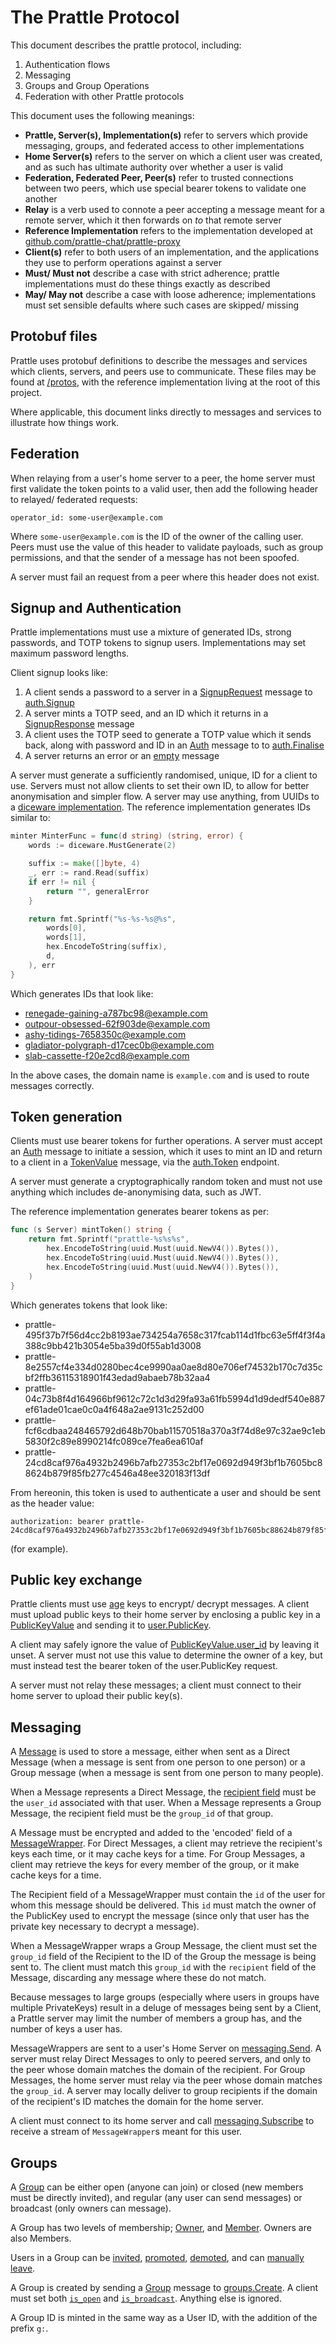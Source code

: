 # The Prattle Protocol

This document describes the prattle protocol, including:

1. Authentication flows
1. Messaging
1. Groups and Group Operations
1. Federation with other Prattle protocols

This document uses the following meanings:

* **Prattle, Server(s), Implementation(s)** refer to servers which provide messaging, groups, and federated access to other implementations
* **Home Server(s)** refers to the server on which a client user was created, and as such has ultimate authority over whether a user is valid
* **Federation, Federated Peer, Peer(s)** refer to trusted connections between two peers, which use special bearer tokens to validate one another
* **Relay** is a verb used to connote a peer accepting a message meant for a remote server, which it then forwards on *to* that remote server
* **Reference Implementation** refers to the implementation developed at [github.com/prattle-chat/prattle-proxy](github.com/prattle-chat/prattle-proxy)
* **Client(s)** refer to both users of an implementation, and the applications they use to perform operations against a server
* **Must/ Must not** describe a case with strict adherence; prattle implementations must do these things exactly as described
* **May/ May not** describe a case with loose adherence; implementations must set sensible defaults where such cases are skipped/ missing

## Protobuf files

Prattle uses protobuf definitions to describe the messages and services which clients, servers, and peers use to communicate. These files may be found at [/protos](/protos), with the reference implementation living at the root of this project.

Where applicable, this document links directly to messages and services to illustrate how things work.

## Federation

When relaying from a user's home server to a peer, the home server must first validate the token points to a valid user, then add the following header to relayed/ federated requests:

```
operator_id: some-user@example.com
```

Where `some-user@example.com` is the ID of the owner of the calling user. Peers must use the value of this header to validate payloads, such as group permissions, and that the sender of a message has not been spoofed.

A server must fail an request from a peer where this header does not exist.

## Signup and Authentication

Prattle implementations must use a mixture of generated IDs, strong passwords, and TOTP tokens to signup users. Implementations may set maximum password lengths.

Client signup looks like:

1. A client sends a password to a server in a [SignupRequest](https://github.com/prattle-chat/prattle-proxy/blob/main/protos/auth.proto#L26-L34) message to [auth.Signup](https://github.com/prattle-chat/prattle-proxy/blob/main/protos/auth.proto#L12-L13)
1. A server mints a TOTP seed, and an ID which it returns in a [SignupResponse](https://github.com/prattle-chat/prattle-proxy/blob/main/protos/auth.proto#L35-L41) message
1. A client uses the TOTP seed to generate a TOTP value which it sends back, along with password and ID in an  [Auth](https://github.com/prattle-chat/prattle-proxy/blob/main/protos/auth.proto#L43-L58) message to to [auth.Finalise](https://github.com/prattle-chat/prattle-proxy/blob/main/protos/auth.proto#L15-L19)
1. A server returns an error or an [empty](https://github.com/protocolbuffers/protobuf/blob/master/src/google/protobuf/empty.proto) message

A server must generate a sufficiently randomised, unique, ID for a client to use. Servers must not allow clients to set their own ID, to allow for better anonymisation and simpler flow. A server may use anything, from UUIDs to a [diceware implementation](https://en.wikipedia.org/wiki/Diceware). The reference implementation generates IDs similar to:

```go
minter MinterFunc = func(d string) (string, error) {
    words := diceware.MustGenerate(2)

    suffix := make([]byte, 4)
    _, err := rand.Read(suffix)
    if err != nil {
        return "", generalError
    }

    return fmt.Sprintf("%s-%s-%s@%s",
        words[0],
        words[1],
        hex.EncodeToString(suffix),
        d,
    ), err
}
```

Which generates IDs that look like:

* renegade-gaining-a787bc98@example.com
* outpour-obsessed-62f903de@example.com
* ashy-tidings-7658350c@example.com
* gladiator-polygraph-d17cec0b@example.com
* slab-cassette-f20e2cd8@example.com

In the above cases, the domain name is `example.com` and is used to route messages correctly.

## Token generation

Clients must use bearer tokens for further operations. A server must accept an [Auth](https://github.com/prattle-chat/prattle-proxy/blob/main/protos/auth.proto#L43-L58) message to initiate a session, which it uses to mint an ID and return to a client in a [TokenValue](https://github.com/prattle-chat/prattle-proxy/blob/main/protos/auth.proto#L60-L64) message, via the [auth.Token](https://github.com/prattle-chat/prattle-proxy/blob/main/protos/auth.proto#L21-L23) endpoint.

A server must generate a cryptographically random token and must not use anything which includes de-anonymising data, such as JWT.

The reference implementation generates bearer tokens as per:

```go
func (s Server) mintToken() string {
    return fmt.Sprintf("prattle-%s%s%s",
        hex.EncodeToString(uuid.Must(uuid.NewV4()).Bytes()),
        hex.EncodeToString(uuid.Must(uuid.NewV4()).Bytes()),
        hex.EncodeToString(uuid.Must(uuid.NewV4()).Bytes()),
    )
}
```

Which generates tokens that look like:

* prattle-495f37b7f56d4cc2b8193ae734254a7658c317fcab114d1fbc63e5ff4f3f4a388c9bb421b3054e5ba39d0f55ab1d3008
* prattle-8e2557cf4e334d0280bec4ce9990aa0ae8d80e706ef74532b170c7d35cbf2ffb36115318901f43edad9abaeb78b32aa4
* prattle-04c73b8f4d164966bf9612c72c1d3d29fa93a61fb5994d1d9dedf540e887ef61ade01cae0c0a4f648a2ae9131c252d00
* prattle-fcf6cdbaa248465792d648b70bab11570518a370a3f74d8e97c32ae9c1eb5830f2c89e8990214fc089ce7fea6ea610af
* prattle-24cd8caf976a4932b2496b7afb27353c2bf17e0692d949f3bf1b7605bc88624b879f85fb277c4546a48ee320183f13df

From hereonin, this token is used to authenticate a user and should be sent as the header value:

```
authorization: bearer prattle-24cd8caf976a4932b2496b7afb27353c2bf17e0692d949f3bf1b7605bc88624b879f85fb277c4546a48ee320183f13df
```

(for example).

## Public key exchange

Prattle clients must use [age](https://docs.google.com/document/d/11yHom20CrsuX8KQJXBBw04s80Unjv8zCg_A7sPAX_9Y/preview#) keys to encrypt/ decrypt messages. A client must upload public keys to their home server by enclosing a public key in a [PublicKeyValue](https://github.com/prattle-chat/prattle-proxy/blob/main/protos/user.proto#L60-L64) and sending it to [user.PublicKey](https://github.com/prattle-chat/prattle-proxy/blob/main/protos/user.proto#L48-L50).

A client may safely ignore the value of [PublicKeyValue.user_id](https://github.com/prattle-chat/prattle-proxy/blob/main/protos/user.proto#L63) by leaving it unset. A server must not use this value to determine the owner of a key, but must instead test the bearer token of the user.PublicKey request.

A server must not relay these messages; a client must connect to their home server to upload their public key(s).

## Messaging

A [Message](https://github.com/prattle-chat/prattle-proxy/blob/main/protos/messaging.proto#L57-L69) is used to store a message, either when sent as a Direct Message (when a message is sent from one person to one person) or a Group message (when a message is sent from one person to many people).

When a Message represents a Direct Message, the [recipient field](https://github.com/prattle-chat/prattle-proxy/blob/main/protos/messaging.proto#L64) must be the `user_id` associated with that user. When a Message represents a Group Message, the recipient field must be the `group_id` of that group.

A Message must be encrypted and added to the 'encoded' field of a [MessageWrapper](https://github.com/prattle-chat/prattle-proxy/blob/main/protos/messaging.proto#L28-L50). For Direct Messages, a client may retrieve the recipient's keys each time, or it may cache keys for a time. For Group Messages, a client may retrieve the keys for every member of the group, or it make cache keys for a time.

The Recipient field of a MessageWrapper must contain the `id` of the user for whom this message should be delivered. This `id` must match the owner of the PublicKey used to encrypt the message (since only that user has the private key necessary to decrypt a message).

When a MessageWrapper wraps a Group Message, the client must set the `group_id` field of the Recipient to the ID of the Group the message is being sent to. The client must match this `group_id` with the `recipient` field of the Message, discarding any message where these do not match.

Because messages to large groups (especially where users in groups have multiple PrivateKeys) result in a deluge of messages being sent by a Client, a Prattle server may limit the number of members a group has, and the number of keys a user has.

MessageWrappers are sent to a user's Home Server on [messaging.Send](https://github.com/prattle-chat/prattle-proxy/blob/main/protos/messaging.proto#L16-L17). A server must relay Direct Messages to only to peered servers, and only to the peer whose domain matches the domain of the recipient. For Group Messages, the home server must relay via the peer whose domain matches the `group_id`. A server may locally deliver to group recipients if the domain of the recipient's ID matches the domain for the home server.

A client must connect to its home server and call [messaging.Subscribe](https://github.com/prattle-chat/prattle-proxy/blob/main/protos/messaging.proto#L19-L25) to receive a stream of `MessageWrapper`s meant for this user.

## Groups

A [Group](https://github.com/prattle-chat/prattle-proxy/blob/main/protos/group.proto#L45-L55) can be either open (anyone can join) or closed (new members must be directly invited), and regular (any user can send messages) or broadcast (only owners can message).

A Group has two levels of membership; [Owner](https://github.com/prattle-chat/prattle-proxy/blob/main/protos/group.proto#L51), and [Member](https://github.com/prattle-chat/prattle-proxy/blob/main/protos/group.proto#L52). Owners are also Members.

Users in a Group can be [invited](https://github.com/prattle-chat/prattle-proxy/blob/main/protos/group.proto#L32), [promoted](https://github.com/prattle-chat/prattle-proxy/blob/main/protos/group.proto#L35), [demoted](https://github.com/prattle-chat/prattle-proxy/blob/main/protos/group.proto#L39), and can [manually leave](https://github.com/prattle-chat/prattle-proxy/blob/main/protos/group.proto#L42).

A Group is created by sending a [Group](https://github.com/prattle-chat/prattle-proxy/blob/main/protos/group.proto#L49-L55) message to [groups.Create](https://github.com/prattle-chat/prattle-proxy/blob/main/protos/group.proto#L22). A client must set both [`is_open`](https://github.com/prattle-chat/prattle-proxy/blob/main/protos/group.proto#L53) and [`is_broadcast`](https://github.com/prattle-chat/prattle-proxy/blob/main/protos/group.proto#L54). Anything else is ignored.

A Group ID is minted in the same way as a User ID, with the addition of the prefix `g:`.
